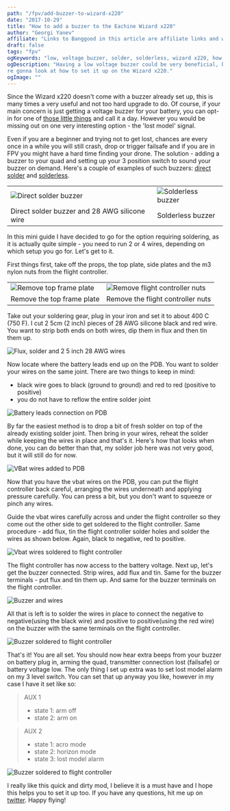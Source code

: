 ```yaml
---
path: "/fpv/add-buzzer-to-wizard-x220"
date: "2017-10-29"
title: "How to add a buzzer to the Eachine Wizard x220"
author: "Georgi Yanev"
affiliate: "Links to Banggood in this article are affiliate links and would support the blog if used to make a purchase."
draft: false
tags: "fpv"
ogKeywords: "low, voltage buzzer, solder, solderless, wizard x220, how to add buzzer, lost model buzzer, betaflight buzzer config"
ogDescription: "Having a low voltage buzzer could be very beneficial, but having a lost model buzzer could be even more beneficial. We'
re gonna look at how to set it up on the Wizard x220."
ogImage: ""
---
```


Since the Wizard x220 doesn't come with a buzzer already set up, this is many times a very useful and not too hard upgrade to do. Of course, if your main concern is just getting a voltage buzzer for your battery, you can opt-in for one of [those little things][1] and call it a day. However you would be missing out on one very interesting option - the 'lost model' signal.

Even if you are a beginner and trying not to get lost, chances are every once in a while you will still crash, drop or trigger failsafe and if you are in FPV you might have a hard time finding your drone. The solution - adding a buzzer to your quad and setting up your 3 position switch to sound your buzzer on demand. Here's a couple of examples of such buzzers: [direct solder][2] and [solderless][3].

|   |   |
|---|---|
| ![Direct solder buzzer](add-buzzer-to-wizard-1.jpg) | ![Solderless buzzer](add-buzzer-to-wizard-2.jpg) |
| Direct solder buzzer and 28 AWG silicone wire | Solderless buzzer |

In this mini guide I have decided to go for the option requiring soldering, as it is actually quite simple - you need to run 2 or 4 wires, depending on which setup you go for. Let's get to it.

First things first, take off the props, the top plate, side plates and the m3 nylon nuts from the flight controller.

|   |   |
|---|---|
| ![Remove top frame plate](add-buzzer-to-wizard-3.jpg) | ![Remove flight controller nuts](add-buzzer-to-wizard-4.jpg) |
| Remove the top frame plate | Remove the flight controller nuts |

Take out your soldering gear, plug in your iron and set it to about 400 C (750 F). I cut 2 5cm (2 inch) pieces of 28 AWG silicone black and red wire. You want to strip both ends on both wires, dip them in flux and then tin them up.

![Flux, solder and 2 5 inch 28 AWG wires](add-buzzer-to-wizard-5.jpg)

Now locate where the battery leads end up on the PDB. You want to solder your wires on the same joint. There are two things to keep in mind:

- black wire goes to black (ground to ground) and red to red (positive to positive)
- you do not have to reflow the entire solder joint

![Battery leads connection on PDB](add-buzzer-to-wizard-6.jpg)

By far the easiest method is to drop a bit of fresh solder on top of the already existing solder joint. Then bring in your wires, reheat the solder while keeping the wires in place and that's it. Here's how that looks when done, you can do better than that, my solder job here was not very good, but it will still do for now.

![VBat wires added to PDB](add-buzzer-to-wizard-7.jpg)

Now that you have the vbat wires on the PDB, you can put the flight controller back careful, arranging the wires underneath and applying pressure carefully. You can press a bit, but you don't want to squeeze or pinch any wires.

Guide the vbat wires carefully across and under the flight controller so they come out the other side to get soldered to the flight controller. Same procedure - add flux, tin the flight controller solder holes and solder the wires as shown below. Again, black to negative, red to positive.

![Vbat wires soldered to flight controller](add-buzzer-to-wizard-8.jpg)

The flight controller has now access to the battery voltage. Next up, let's get the buzzer connected. Strip wires, add flux and tin. Same for the buzzer terminals - put flux and tin them up. And same for the buzzer terminals on the flight controller.

![Buzzer and wires](add-buzzer-to-wizard-9.jpg)

All that is left is to solder the wires in place to connect the negative to negative(using the black wire) and positive to positive(using the red wire) on the buzzer with the same terminals on the flight controller.

![Buzzer soldered to flight controller](add-buzzer-to-wizard-10.jpg)

That's it! You are all set. You should now hear extra beeps from your buzzer on battery plug in, arming the quad, transmitter connection lost (failsafe) or battery voltage low. The only thing I set up extra was to set lost model alarm on my 3 level switch. You can set that up anyway you like, however in my case I have it set like so:

> AUX 1
> - state 1: arm off
> - state 2: arm on

> AUX 2
> - state 1: acro mode
> - state 2: horizon mode
> - state 3: lost model alarm

![Buzzer soldered to flight controller](add-buzzer-to-wizard-11.jpg)

I really like this quick and dirty mod, I believe it is a must have and I hope this helps you to set it up too. If you have any questions, hit me up on <a href="https://twitter.com/jumpalottahigh" target="_blank" rel="noopener">twitter</a>. Happy flying!

[0]: Linkslist
[1]: https://goo.gl/socvNb
[2]: https://goo.gl/1zvDn7
[3]: https://goo.gl/gUps7e